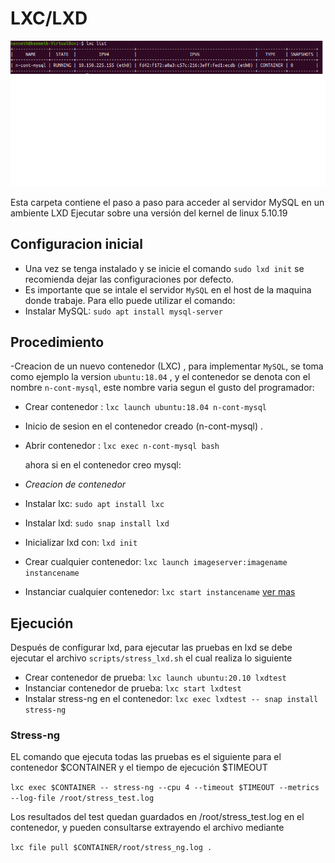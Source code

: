 # LXC/LXD

<img src="imagen/new.png" alt="Mini Shell Remoto Cliente/Servidor" width="650"/>

Esta carpeta contiene el paso a paso para acceder al servidor MySQL en un ambiente LXD
Ejecutar sobre una versión del kernel de linux 5.10.19

## Configuracion inicial

- Una vez se tenga instalado y se inicie el comando `sudo lxd init` se recomienda dejar las configuraciones por defecto.
- Es importante que se intale el servidor `MySQL` en el host de la maquina donde trabaje. Para ello puede utilizar el comando:
- Instalar MySQL: `sudo apt install mysql-server `

## Procedimiento

-Creacion de un nuevo contenedor (LXC) , para implementar `MySQL`, se toma como ejemplo la version `ubuntu:18.04` , y el contenedor se denota con el nombre `n-cont-mysql`, este nombre varia segun el gusto del programador:

- Crear contenedor : `lxc launch ubuntu:18.04 n-cont-mysql`
- Inicio de sesion en el contenedor creado (n-cont-mysql) .
- Abrir contenedor : `lxc exec n-cont-mysql bash`

  ahora si en el contenedor creo mysql:

- _Creacion de contenedor_

- Instalar lxc: `sudo apt install lxc`
- Instalar lxd: `sudo snap install lxd`
- Inicializar lxd con: `lxd init`
- Crear cualquier contenedor: `lxc launch imageserver:imagename instancename`
- Instanciar cualquier contenedor: `lxc start instancename`
  [ver mas](https://linuxcontainers.org/lxd/getting-started-cli/)

## Ejecución

Después de configurar lxd, para ejecutar las pruebas en lxd se debe ejecutar el archivo `scripts/stress_lxd.sh` el cual realiza lo siguiente

- Crear contenedor de prueba: `lxc launch ubuntu:20.10 lxdtest`
- Instanciar contenedor de prueba: `lxc start lxdtest`
- Instalar stress-ng en el contenedor: `lxc exec lxdtest -- snap install stress-ng`

### Stress-ng

EL comando que ejecuta todas las pruebas es el siguiente para el contenedor $CONTAINER y el tiempo de ejecución $TIMEOUT

`lxc exec $CONTAINER -- stress-ng --cpu 4 --timeout $TIMEOUT --metrics --log-file /root/stress_test.log`

Los resultados del test quedan guardados en /root/stress_test.log en el contenedor, y pueden consultarse extrayendo el archivo mediante

`lxc file pull $CONTAINER/root/stress_ng.log .`
